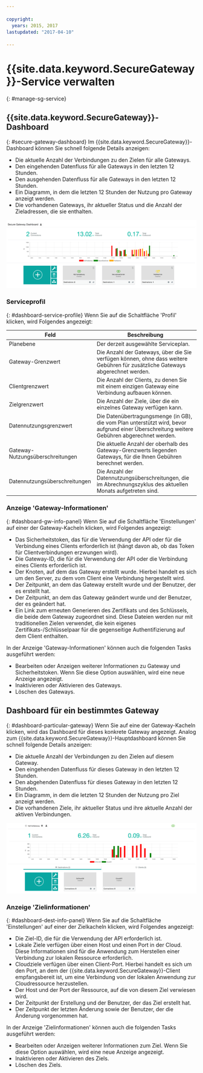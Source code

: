 ```yaml
---

copyright:
  years: 2015, 2017
lastupdated: "2017-04-10"

---
```


# {{site.data.keyword.SecureGateway}}-Service verwalten
{: #manage-sg-service}

## {{site.data.keyword.SecureGateway}}-Dashboard
{: #secure-gateway-dashboard}
Im {{site.data.keyword.SecureGateway}}-Dashboard können Sie schnell folgende Details anzeigen:

- Die aktuelle Anzahl der Verbindungen zu den Zielen für alle Gateways.
- Den eingehenden Datenfluss für alle Gateways in den letzten 12 Stunden.
- Den ausgehenden Datenfluss für alle Gateways in den letzten 12 Stunden.
- Ein Diagramm, in dem die letzten 12 Stunden der Nutzung pro Gateway anzeigt werden.
- Die vorhandenen Gateways, ihr aktueller Status und die Anzahl der Zieladressen, die sie enthalten.

![{{site.data.keyword.SecureGateway}}-Dashboard mit Nutzung](./images/dashboardUsage.png?raw=true "{{site.data.keyword.SecureGateway}}-Dashboard mit Nutzung")

### Serviceprofil
{: #dashboard-service-profile}
Wenn Sie auf die Schaltfläche 'Profil' klicken, wird Folgendes angezeigt:

Feld | Beschreibung
-- | --
Planebene | Der derzeit ausgewählte Serviceplan.
Gateway-Grenzwert | Die Anzahl der Gateways, über die Sie verfügen können, ohne dass weitere Gebühren für zusätzliche Gateways abgerechnet werden.
Clientgrenzwert | Die Anzahl der Clients, zu denen Sie mit einem einzigen Gateway eine Verbindung aufbauen können.
Zielgrenzwert | Die Anzahl der Ziele, über die ein einzelnes Gateway verfügen kann.
Datennutzungsgrenzwert | Die Datenübertragungsmenge (in GB), die vom Plan unterstützt wird, bevor aufgrund einer Überschreitung weitere Gebühren abgerechnet werden.
Gateway-Nutzungsüberschreitungen | Die aktuelle Anzahl der oberhalb des Gateway-Grenzwerts liegenden Gateways, für die Ihnen Gebühren berechnet werden.
Datennutzungsüberschreitungen | Die Anzahl der Datennutzungsüberschreitungen, die im Abrechnungszyklus des aktuellen Monats aufgetreten sind.

### Anzeige 'Gateway-Informationen'
{: #dashboard-gw-info-panel}
Wenn Sie auf die Schaltfläche 'Einstellungen' auf einer der Gateway-Kacheln klicken, wird Folgendes angezeigt:

- Das Sicherheitstoken, das für die Verwendung der API oder für die Verbindung eines Clients erforderlich ist (hängt davon ab, ob das Token für Clientverbindungen erzwungen wird).
- Die Gateway-ID, die für die Verwendung der API oder die Verbindung eines Clients erforderlich ist.
- Der Knoten, auf dem das Gateway erstellt wurde.  Hierbei handelt es sich um den Server, zu dem vom Client eine Verbindung hergestellt wird.
- Der Zeitpunkt, an dem das Gateway erstellt wurde und der Benutzer, der es erstellt hat.
- Der Zeitpunkt, an dem das Gateway geändert wurde und der Benutzer, der es geändert hat.
- Ein Link zum erneuten Generieren des Zertifikats und des Schlüssels, die beide dem Gateway zugeordnet sind.  Diese Dateien werden nur mit traditionellen Zielen verwendet, die kein eigenes Zertifikats-/Schlüsselpaar für die gegenseitige Authentifizierung auf dem Client enthalten.

In der Anzeige 'Gateway-Informationen' können auch die folgenden Tasks ausgeführt werden:

- Bearbeiten oder Anzeigen weiterer Informationen zu Gateway und Sicherheitstoken.  Wenn Sie diese Option auswählen, wird eine neue Anzeige angezeigt.
- Inaktivieren oder Aktivieren des Gateways.
- Löschen des Gateways.

## Dashboard für ein bestimmtes Gateway
{: #dashboard-particular-gateway}
Wenn Sie auf eine der Gateway-Kacheln klicken, wird das Dashboard für dieses konkrete Gateway angezeigt.  Analog zum {{site.data.keyword.SecureGateway}}-Hauptdashboard können Sie schnell folgende Details anzeigen:

- Die aktuelle Anzahl der Verbindungen zu den Zielen auf diesem Gateway.
- Den eingehenden Datenfluss für dieses Gateway in den letzten 12 Stunden.
- Den abgehenden Datenfluss für dieses Gateway in den letzten 12 Stunden.
- Ein Diagramm, in dem die letzten 12 Stunden der Nutzung pro Ziel anzeigt werden.
- Die vorhandenen Ziele, ihr aktueller Status und ihre aktuelle Anzahl der aktiven Verbindungen.

![Dashboard für bestimmtes Gateway](./images/viewGateway.png?raw=true "Dashboard für bestimmtes Gateway")

### Anzeige 'Zielinformationen'
{: #dashboard-dest-info-panel}
Wenn Sie auf die Schaltfläche 'Einstellungen' auf einer der Zielkacheln klicken, wird Folgendes angezeigt:

- Die Ziel-ID, die für die Verwendung der API erforderlich ist.
- Lokale Ziele verfügen über einen Host und einen Port in der Cloud.  Diese Informationen sind für die Anwendung zum Herstellen einer Verbindung zur lokalen Ressource erforderlich.
- Cloudziele verfügen über einen Client-Port.  Hierbei handelt es sich um den Port, an dem der {{site.data.keyword.SecureGateway}}-Client empfangsbereit ist, um eine Verbindung von der lokalen Anwendung zur Cloudressource herzustellen.
- Der Host und der Port der Ressource, auf die von diesem Ziel verwiesen wird.
- Der Zeitpunkt der Erstellung und der Benutzer, der das Ziel erstellt hat.
- Der Zeitpunkt der letzten Änderung sowie der Benutzer, der die Änderung vorgenommen hat.

In der Anzeige 'Zielinformationen' können auch die folgenden Tasks ausgeführt werden:

- Bearbeiten oder Anzeigen weiterer Informationen zum Ziel.  Wenn Sie diese Option auswählen, wird eine neue Anzeige angezeigt.
- Inaktivieren oder Aktivieren des Ziels.
- Löschen des Ziels.
